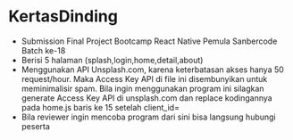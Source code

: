 # KertasDinding
 - Submission Final Project Bootcamp React Native Pemula Sanbercode Batch ke-18 <br>
 - Berisi 5 halaman (splash,login,home,detail,about) <br>
 - Menggunakan API Unsplash.com, karena keterbatasan akses hanya 50 request/hour. Maka Access Key API di file ini disembunyikan untuk meminimalisir spam. Bila ingin menggunakan
 program ini silagkan generate Access Key API di unsplash.com dan replace kodingannya pada home.js baris ke 15 setelah client_id= <br>
 - Bila reviewer ingin mencoba program dari sini bisa langsung hubungi peserta

